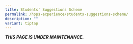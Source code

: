 ```yaml
---
title: Students' Suggestions Scheme
permalink: /hpps-experience/students-suggestions-scheme/
description: ""
variant: tiptap
---
```

<p><strong><em>THIS PAGE IS UNDER MAINTENANCE.</em></strong>
</p>